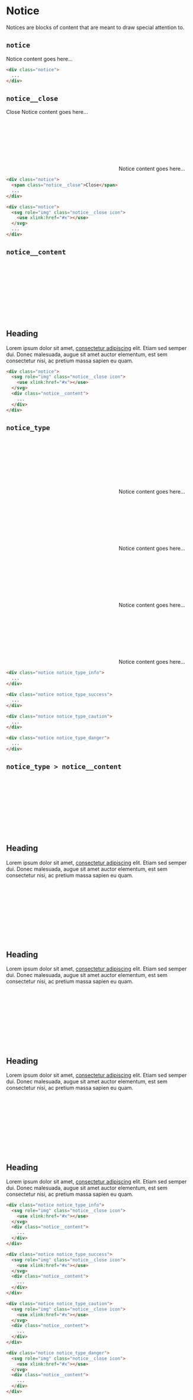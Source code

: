 # Notice

<p class="text_lead">Notices are blocks of content that are meant to draw special attention to.</p>

## `notice`

<div class="demo demo_medium_row">
  <div class="demo__render">
    <div class="notice">
      Notice content goes here...
    </div>
  </div><!-- .demo__render -->
  <div class="demo__code">

```html
<div class="notice">
  ...
</div>
```

  </div><!-- .demo__code -->
</div><!-- .demo -->

## `notice__close`

<div class="demo demo_medium_row">
  <div class="demo__render">
    <div class="demo__group notice">
      <span class="notice__close">Close</span>
      Notice content goes here...
    </div>
    <div class="demo__group notice">
      <svg role="img" class="notice__close icon">
        <use xlink:href="#x"></use>
      </svg>
      Notice content goes here...
    </div>
  </div><!-- .demo__render -->
  <div class="demo__code">

```html
<div class="notice">
  <span class="notice__close">Close</span>
  ...
</div>

<div class="notice">
  <svg role="img" class="notice__close icon">
    <use xlink:href="#x"></use>
  </svg>
  ...
</div>
```

  </div><!-- .demo__code -->
</div><!-- .demo -->

## `notice__content`

<div class="demo demo_medium_row">
  <div class="demo__render">
    <div class="notice">
      <svg role="img" class="notice__close icon">
        <use xlink:href="#x"></use>
      </svg>
      <div class="notice__content">
        <h2>Heading</h2>
        <p>Lorem ipsum dolor sit amet, <a href="#">consectetur adipiscing</a> elit. Etiam sed semper dui. Donec malesuada, augue sit amet auctor elementum, est sem consectetur nisi, ac pretium massa sapien eu quam.</p>
      </div>
    </div>
  </div><!-- .demo__render -->
  <div class="demo__code">

```html
<div class="notice">
  <svg role="img" class="notice__close icon">
    <use xlink:href="#x"></use>
  </svg>
  <div class="notice__content">
    ...
  </div>
</div>
```

  </div><!-- .demo__code -->
</div><!-- .demo -->

## `notice_type`

<div class="demo demo_medium_row">
  <div class="demo__render">
    <div class="demo__group notice notice_type_info">
      <svg role="img" class="notice__close icon">
        <use xlink:href="#x"></use>
      </svg>
      Notice content goes here...
    </div>
    <div class="demo__group notice notice_type_success">
      <svg role="img" class="notice__close icon">
        <use xlink:href="#x"></use>
      </svg>
      Notice content goes here...
    </div>
    <div class="demo__group notice notice_type_caution">
      <svg role="img" class="notice__close icon">
        <use xlink:href="#x"></use>
      </svg>
      Notice content goes here...
    </div>
    <div class="demo__group notice notice_type_danger">
      <svg role="img" class="notice__close icon">
        <use xlink:href="#x"></use>
      </svg>
      Notice content goes here...
    </div>
  </div><!-- .demo__render -->
  <div class="demo__code">

```html
<div class="notice notice_type_info">
  ...
</div>

<div class="notice notice_type_success">
  ...
</div>

<div class="notice notice_type_caution">
  ...
</div>

<div class="notice notice_type_danger">
  ...
</div>
```

  </div><!-- .demo__code -->
</div><!-- .demo -->

## `notice_type > notice__content`

<div class="demo demo_medium_row">
  <div class="demo__render">
    <div class="demo__group notice notice_type_info">
      <svg role="img" class="notice__close icon">
        <use xlink:href="#x"></use>
      </svg>
      <div class="notice__content">
        <h2>Heading</h2>
        <p>Lorem ipsum dolor sit amet, <a href="#">consectetur adipiscing</a> elit. Etiam sed semper dui. Donec malesuada, augue sit amet auctor elementum, est sem consectetur nisi, ac pretium massa sapien eu quam.</p>
      </div>
    </div>
    <div class="demo__group notice notice_type_success">
      <svg role="img" class="notice__close icon">
        <use xlink:href="#x"></use>
      </svg>
      <div class="notice__content">
        <h2>Heading</h2>
        <p>Lorem ipsum dolor sit amet, <a href="#">consectetur adipiscing</a> elit. Etiam sed semper dui. Donec malesuada, augue sit amet auctor elementum, est sem consectetur nisi, ac pretium massa sapien eu quam.</p>
      </div>
    </div>
    <div class="demo__group notice notice_type_caution">
      <svg role="img" class="notice__close icon">
        <use xlink:href="#x"></use>
      </svg>
      <div class="notice__content">
        <h2>Heading</h2>
        <p>Lorem ipsum dolor sit amet, <a href="#">consectetur adipiscing</a> elit. Etiam sed semper dui. Donec malesuada, augue sit amet auctor elementum, est sem consectetur nisi, ac pretium massa sapien eu quam.</p>
      </div>
    </div>
    <div class="demo__group notice notice_type_danger">
      <svg role="img" class="notice__close icon">
        <use xlink:href="#x"></use>
      </svg>
      <div class="notice__content">
        <h2>Heading</h2>
        <p>Lorem ipsum dolor sit amet, <a href="#">consectetur adipiscing</a> elit. Etiam sed semper dui. Donec malesuada, augue sit amet auctor elementum, est sem consectetur nisi, ac pretium massa sapien eu quam.</p>
      </div>
    </div>
  </div><!-- .demo__render -->
  <div class="demo__code">

```html
<div class="notice notice_type_info">
  <svg role="img" class="notice__close icon">
    <use xlink:href="#x"></use>
  </svg>
  <div class="notice__content">
    ...
  </div>
</div>

<div class="notice notice_type_success">
  <svg role="img" class="notice__close icon">
    <use xlink:href="#x"></use>
  </svg>
  <div class="notice__content">
    ...
  </div>
</div>

<div class="notice notice_type_caution">
  <svg role="img" class="notice__close icon">
    <use xlink:href="#x"></use>
  </svg>
  <div class="notice__content">
    ...
  </div>
</div>

<div class="notice notice_type_danger">
  <svg role="img" class="notice__close icon">
    <use xlink:href="#x"></use>
  </svg>
  <div class="notice__content">
    ...
  </div>
</div>
```

  </div><!-- .demo__code -->
</div><!-- .demo -->
